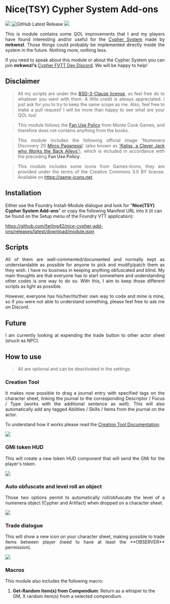 # Nice(TSY) Cypher System Add-ons
![](https://img.shields.io/badge/Foundry-v0.8.9-informational?style=flat-square)
![GitHub Latest Release](https://img.shields.io/github/release/farling42/nice-cypher-add-ons?style=flat-square)
![](https://img.shields.io/badge/license-BSD--3--Clause-green?link=https://opensource.org/licenses/BSD-3-Clause&style=flat-square)

<p align="justify">
This is module contains some QOL improvements that I and my players have found interesting and/or useful for the <a href="https://github.com/mrkwnzl/cyphersystem-foundryvtt">Cypher System</a> made by <strong>mrkwnzl</strong>.
Those things could probably be implemented directly inside the system in the future. Nothing more, nothing less.
</p>

<p align="justify">
If you need to speak about this module or about the Cypher System you can join <strong>mrkwnzl's</strong> <a href="https://discord.gg/C5zGgtyhwa">Cypher FVTT Dev Discord</a>. We will be happy to help!
</p>

## Disclaimer

> <p align="justify"> All my scripts are under the <a href="https://opensource.org/licenses/BSD-3-Clause">BSD-3-Clause license</a>, so feel free do to whatever you want with them. A little credit is always appreciated. I just ask for you to try to keep the same scope as me.
> Also, feel free to make a pull request! I will be more than happy to see what are your QOL too! </p>

> <p align="justify"> This module follows the <a href="https://www.montecookgames.com/fan-use-policy/">Fan Use Policy</a> from Monte Cook Games, and therefore does not contains anything from the books. </p>

> <p align="justify"> This module includes the following official image 'Numenera Discovery 20 <a href="https://artiglio.artstation.com/">Mirco Paganessi</a>' (also known as <a href="https://www.montecookgames.com/numenera-on-twitch-now-with-more-squicky-creatures/">'Kaliss, a Clever Jack who Works the Back Alleys'</a>), which is included in accordance with the preceding <b>Fan Use Policy</b>. </p>

> <p align="justify"> This module includes some icons from Games-Icons, they are provided under the terms of the Creative Commons 3.0 BY license. Available on <a href="https://game-icons.net">https://game-icons.net</a>. </p>

## Installation

Either use the Foundry Install-Module dialogue and look for "**Nice(TSY) Cypher System Add-ons**" or copy the following Manifest URL into it (it can be found on the Setup menu of the Foundry VTT application):

https://github.com/farling42/nice-cypher-add-ons/releases/latest/download/module.json

## Scripts

<p align="justify">
All of them are well-commented/documented and normally kept as understandable as possible for anyone to pick and modify/patch them as they wish.
I have no business in keeping anything obfuscated and blind. My main thoughts are that everyone has to start somewhere and understanding other codes is one way to do so. 
With this, I aim to keep those different scripts as light as possible.
</p>

<p align="justify">
However, everyone has his/her/its/their own way to code and mine is mine, so if you were not able to understand something, please feel free to ask me on Discord.
</p>

## Future

<p align="justify">
I am currently looking at expending the trade button to other actor sheet (shuch as NPC).
</p>

## How to use

> All are optional and can be deactivated in the settings.

### Creation Tool

<p align="justify">
It makes now possible to drag a journal entry with specified tags on the character sheet, linking the journal to the corresponding Descriptor / Focus / Type (works with the additional sentence as well). This will also automatically add any tagged Abilities / Skills / Items from the journal on the actor.

To understand how it works please read the <a href="https://github.com/farling42/nice-cypher-add-ons/blob/main/Creation_Tool.md">Creation Tool Documentation</a>.
</p>

![](https://raw.githubusercontent.com/farling42/nice-cypher-add-ons/master/screenshots/creation_tool.png)

### GMi token HUD

<p align="justify">
This will create a new token HUD component that will send the GMi for the player's token.
</p>

![](https://raw.githubusercontent.com/farling42/nice-cypher-add-ons/master/screenshots/gm_intrusion.png)

### Auto obfuscate and level roll an object

<p align="justify">
Those two options permit to automatically roll/obfuscate the level of a numenera object (Cypher and Artifact) when dropped on a character sheet.
</p>

![](https://raw.githubusercontent.com/farling42/nice-cypher-add-ons/master/screenshots/autorollobject.png)

### Trade dialogue

<p align="justify">
This will show a new icon on your character sheet, making possible to trade items between player (need to have at least the **OBSERVER** permission).
</p>

![](https://raw.githubusercontent.com/farling42/nice-cypher-add-ons/master/screenshots/tradebetweenplayer.png)

### Macros

This module also includes the following macro:

1. **Get-Random Item(s) from Compendium**: Return as a whisper to the GM, X random item(s) from a selected compendium.